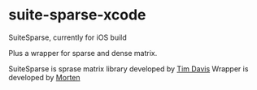 # suite-sparse-xcode
SuiteSparse, currently for iOS build

Plus a wrapper for sparse and dense matrix.

SuiteSparse is sprase matrix library developed by [Tim Davis](http://faculty.cse.tamu.edu/davis/suitesparse.html)
Wrapper is developed by [Morten](https://github.com/mortennobel/OOCholmod)
